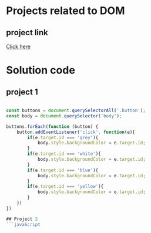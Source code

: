 # Projects related to DOM

## project link
[Click here](https://stackblitz.com/edit/dom-project-chaiaurcode?file=index.html)

# Solution code

## project 1
```javascript

const buttons = document.querySelectorAll('.button');
const body = document.querySelector('body');

buttons.forEach(function (button) {
    button.addEventListener('click', function(e){
        if(e.target.id === 'grey'){
            body.style.backgroundColor = e.target.id;
        }
        if(e.target.id === 'white'){
            body.style.backgroundColor = e.target.id;
        }
        if(e.target.id === 'blue'){
            body.style.backgroundColor = e.target.id;
        }
        if(e.target.id === 'yellow'){
            body.style.backgroundColor = e.target.id;
        }
    })
})

## Project 2
```javaScript
